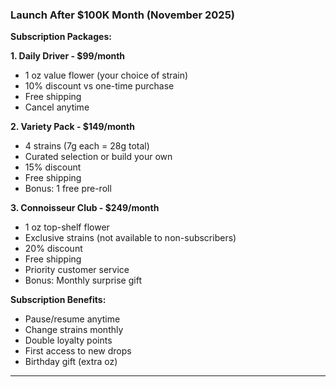 ### Launch After $100K Month (November 2025)

**Subscription Packages:**

**1. Daily Driver - $99/month**

- 1 oz value flower (your choice of strain)
- 10% discount vs one-time purchase
- Free shipping
- Cancel anytime

**2. Variety Pack - $149/month**

- 4 strains (7g each = 28g total)
- Curated selection or build your own
- 15% discount
- Free shipping
- Bonus: 1 free pre-roll

**3. Connoisseur Club - $249/month**

- 1 oz top-shelf flower
- Exclusive strains (not available to non-subscribers)
- 20% discount
- Free shipping
- Priority customer service
- Bonus: Monthly surprise gift

**Subscription Benefits:**

- Pause/resume anytime
- Change strains monthly
- Double loyalty points
- First access to new drops
- Birthday gift (extra oz)

---
